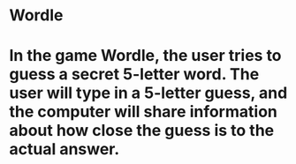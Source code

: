 # Wordle 
# In the game Wordle, the user tries to guess a secret 5-letter word. The user will type in a 5-letter guess, and the computer will share information about how close the guess is to the actual answer. 

